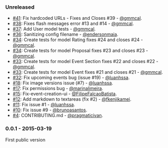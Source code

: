 ### Unreleased

* [#41](https://github.com/alagoasdevday/call4papers/pull/41): Fix hardcoded URLs - Fixes and Closes #39 - [@gmmcal](https://github.com/gmmcal).
* [#38](https://github.com/alagoasdevday/call4papers/pull/38): Fixes flash messages error #13 and #14 - [@gmmcal](https://github.com/gmmcal).
* [#37](https://github.com/alagoasdevday/call4papers/pull/37): Add User model tests - [@gmmcal](https://github.com/gmmcal).
* [#36](https://github.com/alagoasdevday/call4papers/pull/36): Sanitizing config filename - [@endersonmaia](https://github.com/endersonmaia).
* [#34](https://github.com/alagoasdevday/call4papers/pull/34): Create tests for model Rating fixes #24 and closes #24 - [@gmmcal](https://github.com/gmmcal).
* [#34](https://github.com/alagoasdevday/call4papers/pull/34): Create tests for model Proposal fixes #23 and closes #23 - [@gmmcal](https://github.com/gmmcal).
* [#33](https://github.com/alagoasdevday/call4papers/pull/33): Create tests for model Event Section fixes #22 and closes #22 - [@gmmcal](https://github.com/gmmcal).
* [#33](https://github.com/alagoasdevday/call4papers/pull/33): Create tests for model Event fixes #21 and closes #21 - [@gmmcal](https://github.com/gmmcal).
* [#32](https://github.com/alagoasdevday/call4papers/pull/32): Fix upcoming events bug (issue #19) - [@luanhssa](https://github.com/luanhssa).
* [#18](https://github.com/alagoasdevday/call4papers/pull/18): Fix image versions issue (#7) - [@luanhssa](https://github.com/luanhssa).
* [#17](https://github.com/alagoasdevday/call4papers/pull/17): Fix permissions bug - [@marinalimeira](https://github.com/marinalimeira).
* [#15](https://github.com/alagoasdevday/call4papers/pull/15): Fix-event-creation-ui - [@FilipeFalcaoBatista](https://github.com/FilipeFalcaoBatista).
* [#12](https://github.com/alagoasdevday/call4papers/pull/12): Add markdown to textareas (fix #2) - [@fkenjikamei](https://github.com/fkenjikamei).
* [#11](https://github.com/alagoasdevday/call4papers/pull/11): Fix issue #1 - [@luanhssa](https://github.com/luanhssa).
* [#10](https://github.com/alagoasdevday/call4papers/pull/10): Fix issue #9 - [@brunoasantos](https://github.com/brunoasantos).
* [#4](https://github.com/alagoasdevday/call4papers/pull/4): CONTRIBUTING.md - [@pragmaticivan](https://github.com/pragmaticivan).

### 0.0.1 - 2015-03-19

First public version
